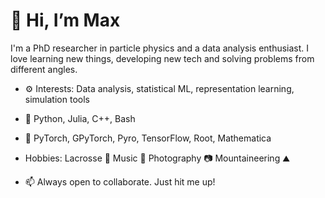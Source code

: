 # 👋 Hi, I’m Max

I'm a PhD researcher in particle physics and a data analysis enthusiast. I love learning new things, developing new tech and solving problems from different angles. 
- ⚙️ Interests: Data analysis, statistical ML, representation learning, simulation tools

- 📖 Python, Julia, C++, Bash

- 🔨 PyTorch, GPyTorch, Pyro, TensorFlow, Root, Mathematica

- Hobbies: Lacrosse 🥍 Music 🎸 Photography 📷 Mountaineering ⛰️

- 📫 Always open to collaborate. Just hit me up!
